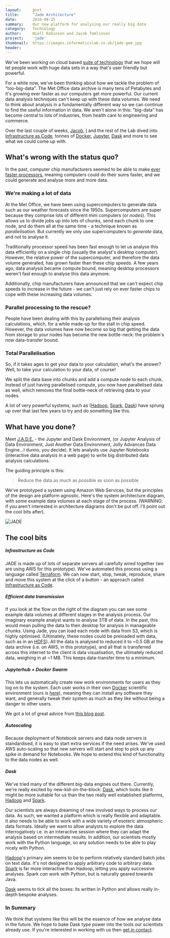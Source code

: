 ```yaml
---
layout:     post
title:      "Jade Architecture"
date:       2016-08-25
summary:    Our new platform for analysing our really big data
category:   Technology
author:     Niall Robinson and Jacob Tomlinson
project:    'jade'
thumbnail:  https://images.informaticslab.co.uk/jade-gem.jpg
header: 
---
```


We've been working on cloud based [suite of technology][jade] that we hope will let people work with huge data sets in a way that's user friendly but powerful.

For a while now, we've been thinking about how we tackle the problem of "too-big-data". The Met Office data archive is many tens of Petabytes and it's growing ever faster as our computers get more powerful. Our current data analysis techniques can't keep up with these data volumes. We need to think about analysis in a fundamentally different way so we can continue to find the useful information in data. We aren't alone in this: "big-data" has become central to lots of industries, from health care to engineering and commerce.

Over the last couple of weeks, [Jacob](http://www.informaticslab.co.uk/profiles/jacob-tomlinson.html), [I](http://www.informaticslab.co.uk/profiles/niall-robinson.html) and the rest of the Lab dived into [Infrastructure as Code][IaC], tonnes of [Docker][docker], [Jupyter][jupyter], [Dask][dask] and more to see what we could come up with.

## What's wrong with the status quo?
In the past, computer chip manufacturers seemed to be able to make [ever faster processors][mooreslaw], meaning computers could do their sums faster, and we could generate and analyse more and more data.

### We're making a lot of data
At the Met Office, we have been using supercomputers to generate data such as our weather forecasts since the 1950s. Supercomputers are super because they comprise lots of different mini computers (or *nodes*). This allows us to divide jobs up into lots of chunks, send each chunk to one node, and do them all at the same time - a technique known as *parallelisation*. But currently we only use supercomputers to *generate* data, and not to analyse it.

Traditionally processor speed has been fast enough to let us analyse this data efficiently on a single chip (usually the analyst's desktop computer). However, the relative power of the supercomputer, and therefore the data volume generated, has grown faster than these chip speeds. A few years ago, data analysis became compute bound, meaning desktop processors weren't fast enough to analyse this data anymore.

Additionally, chip manufacturers have announced that we can't expect chip speeds to increase in the future - we can't just rely on ever faster chips to cope with these increasing data volumes.

### Parallel processing to the rescue?
People have been dealing with this by parallelising their analysis calculations, which, for a while made-up for the stall in chip speed. However, the data volumes have now become so big that getting the data from storage to your nodes has become the new bottle-neck: the problem's now data-transfer bound.

### Total Parallelisation
So, if it takes ages to get your data to your calculation, what's the answer? Well, to take your calculation to your data, of course!

We split the data base into chunks and add a compute node to each chunk. Instead of just having parallelised compute, you now have parallelised data as well, which removes the final bottle-neck of retrieving data to your nodes.

A lot of very powerful systems, such as ([Hadoop][hadoop], [Spark][spark], [Dask][dask]) have sprung up over that last few years to try and do something like this.

## What have you done? 
Meet [J.A.D.E.][jade] - the Jupyter and Dask Environment, (or Jupyter Analysis of Data Environment, Just Another Data Environment, Jolly Advances Data Engine...I dunno, you decide). It lets analysts use Jupyter Notebooks (interactive data analysis in a web page) to write big distributed data analysis calculations.

The guiding principle is this:

> Reduce the data as much as possible as soon as possible

We've prototyped a system using Amazon Web Services, but the principles of the design are platform agnostic. Here's the system architecture diagram, with some example data volumes at each stage of the process. (WARNING: if you aren't interested in architecture diagrams don't be put off. I'll point out the cool bits after).

![JADE](https://images.informaticslab.co.uk/articles/2016-09-05-jade/Jade.png)

## The cool bits

##### Infrastructure as Code
JADE is made up of lots of separate servers all carefully wired together (we are using AWS for this prototype). We've automated this process using a language called [Terraform][terraform]. We can now start, stop, tweak, reproduce, share and move this system at the click of a button - an approach called [Infrastructure as Code][IaC].

##### Efficient data transmission
If you look at the flow on the right of the diagram you can see some example data volumes at different stages in the analysis process. Our imaginary example analyst wants to analyse 3TB of data. In the past, this would mean pulling the data to their desktop for analysis in manageable chunks. Using Jade, you can load each node with data from S3, which is highly optimised. (Ultimately, these nodes could be preloaded with data, such as in an [HDFS][hdfs]). All the data is analysed to reduced it to ~0.5 GB at the data archive (i.e. on AWS, in this prototype), and all that is transferred across this internet to the client is data visualisation, the ultimately reduced data, weighing in at ~1 MB. This keeps data-transfer time to a minimum.

##### Jupyterhub + Docker Swarm
This lets us automatically create new work environments for users as they log on to the system. Each user works in their own [Docker][docker] scientific environment (ours is [here][asn]), meaning they can install any software they want, and generally tweak their system as much as they like without being a danger to other users.

We got a lot of great advice from [this blog post](https://developer.rackspace.com/blog/deploying-jupyterhub-for-education/).

##### Autoscaling
Because deployment of Notebook servers and data node servers is standardised, it is easy to start extra services if the need arises. We've used AWS auto-scaling so that new servers will start and stop to pick up any spike in demand for Notebooks. We hope to extend this kind of functionality to the data nodes as well.

##### Dask
We've tried many of the different big-data engines out there. Currently, we're really excited by new-kid-on-the-block: [Dask][dask], which looks like it might be more suitable for us than the two really well established platforms, [Hadoop][hadoop] and [Spark][spark].

Our scientists are always dreaming of new involved ways to process our data. As such, we wanted a platform which is really flexible and adaptable. It also needs to be able to work with a wide variety of esoteric atmospheric data formats. Ideally we want to allow analysts to explore the data interrogatively i.e. in an interactive session where they can adapt the analysis based on intermediate results. In addition, our scientists mostly work with the Python language, so any solution needs to be able to play nicely with Python.

[Hadoop][hadoop]'s primary aim seems to be to perform relatively standard batch jobs on text data. It's not designed to apply arbitrary code to arbitrary data. [Spark][spark] is far more interactive than Hadoop, letting you apply successive analyses. Spark *can* work with Python, but is naturally geared towards Java.

[Dask][dask] seems to tick all the boxes: its written in Python and allows really in-depth bespoke analyses.

### In Summary
We think that systems like this will be the essence of how we analyse data in the future. We hope to bake Dask type power into the tools our scientists already use. If you're interested in working with us then [get in contact](http://www.informaticslab.co.uk/#contact).


[IaC]: https://en.wikipedia.org/wiki/Infrastructure_as_Code
[docker]: https://www.docker.com/
[jupyter]: http://jupyter.org/
[dask]: http://dask.pydata.org/en/latest/
[mooreslaw]: https://en.wikipedia.org/wiki/Moore%27s_law
[hadoop]: http://hadoop.apache.org/
[spark]: https://spark.apache.org/
[jade]: https://github.com/met-office-lab/jade
[terraform]: https://www.terraform.io/
[dockerswarm]: https://docs.docker.com/swarm/
[asn]: https://quay.io/repository/informaticslab/asn-serve
[hdfs]: http://hortonworks.com/apache/hdfs/